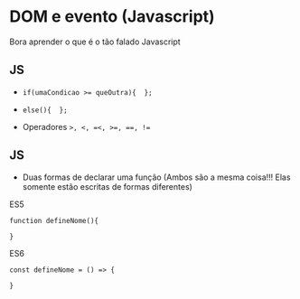 # DOM e evento \(Javascript\)

Bora aprender o que é o tão falado Javascript

## JS

* `if(umaCondicao >= queOutra){  };`

* `else(){  };`

* Operadores `>, <, =<, >=, ==, !=`

## JS

* Duas formas de declarar uma função \(Ambos são a mesma coisa!!! Elas somente estão escritas de formas diferentes\)

ES5

```
function defineNome(){

}
```

ES6

```
const defineNome = () => {

}
```



